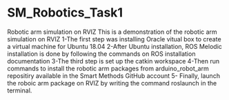 # SM_Robotics_Task1
Robotic arm simulation on RVIZ
This is a demonstration of the robotic arm simulation on RVIZ
1-The first step was installing Oracle vitual box to create a virtual machine for Ubuntu 18.04
2-After Ubuntu installation, ROS Melodic installation is done by following the commands on ROS installation documentation 
3-The third step is set up the catkin workspace
4-Then run commands to install the robotic arm packages from arduino_robot_arm repositiry available in the Smart Methods GitHub account 
5- Finally, launch the roboic arm package on RVIZ by writing the command roslaunch in the terminal.
